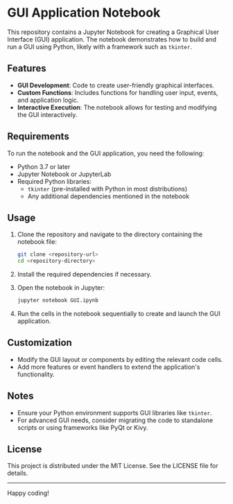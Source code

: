 
# GUI Application Notebook

This repository contains a Jupyter Notebook for creating a Graphical User Interface (GUI) application. 
The notebook demonstrates how to build and run a GUI using Python, likely with a framework such as `tkinter`.

## Features

- **GUI Development**: Code to create user-friendly graphical interfaces.
- **Custom Functions**: Includes functions for handling user input, events, and application logic.
- **Interactive Execution**: The notebook allows for testing and modifying the GUI interactively.

## Requirements

To run the notebook and the GUI application, you need the following:

- Python 3.7 or later
- Jupyter Notebook or JupyterLab
- Required Python libraries:
  - `tkinter` (pre-installed with Python in most distributions)
  - Any additional dependencies mentioned in the notebook

## Usage

1. Clone the repository and navigate to the directory containing the notebook file:
   ```bash
   git clone <repository-url>
   cd <repository-directory>
   ```

2. Install the required dependencies if necessary.

3. Open the notebook in Jupyter:
   ```bash
   jupyter notebook GUI.ipynb
   ```

4. Run the cells in the notebook sequentially to create and launch the GUI application.

## Customization

- Modify the GUI layout or components by editing the relevant code cells.
- Add more features or event handlers to extend the application's functionality.

## Notes

- Ensure your Python environment supports GUI libraries like `tkinter`.
- For advanced GUI needs, consider migrating the code to standalone scripts or using frameworks like PyQt or Kivy.

## License

This project is distributed under the MIT License. See the LICENSE file for details.

---

Happy coding!
